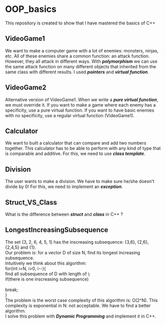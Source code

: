 # OOP_basics
This repository is created to show that I have mastered the basics of C++

## VideoGame1
We want to make a computer game with a lot of enemies: monsters, ninjas, etc. All of these enemies share a common function: an attack function.
However, they all attack in different ways. With ***polymorphism*** we can use the same attack function on many different objects that inherited from the same class with different results. I used ***pointers*** and ***virtual function***.

## VideoGame2
Alternative version of VideoGame1. When we write a ***pure virtual function***, we must override it. If you want to make a game where each enemy has a specificity, use a pure virtual function. If you want to have basic enemies with no specificity, use a regular virtual function (VideoGame1).

## Calculator
We want to built a calculator that can compare and add two numbers together. This calculator has to be able to perform with any kind of type that is comparable and additive. For this, we need to use ***class template***.

## Division
The user wants to make a division. We have to make sure he/she doesn't divide by 0! For this, we need to implement an ***exception***.

## Struct_VS_Class
What is the difference between ***struct*** and ***class*** in C++ ?


## LongestIncreasingSubsequence
The set {3, 2, 6, 4, 5, 1} has the inscreasing subsequence: {3,6}, {2,6}, {2,4,5} and {1}.<br>
Our problem is: for a vector D of size N, find its longest increasing subsequence.<br>
Intuitively we think about this algorithm:<br>
for(int i=N, i>0, i--){<br>
    find all subsequence of D with length of i;<br>
    if(there is one inscreasing subsequence)<br>        
        break;<br>
}<br>
The problem is the worst case complexity of this algorithm is: O(2^N). This complexity is exponential in N: not acceptable. We have to find a better algorithm.<br>
I solve this problem with ***Dynamic Programming*** and implement it in C++.
